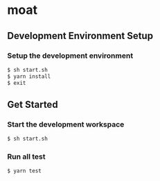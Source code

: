 # moat

## Development Environment Setup

### Setup the development environment

```bash
$ sh start.sh
$ yarn install
$ exit
```

## Get Started

### Start the development workspace

```bash
$ sh start.sh
```

### Run all test

```bash
$ yarn test
```